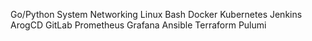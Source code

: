 Go/Python
System Networking
Linux
Bash
Docker
Kubernetes
Jenkins
ArogCD
GitLab
Prometheus
Grafana
Ansible
Terraform
Pulumi
